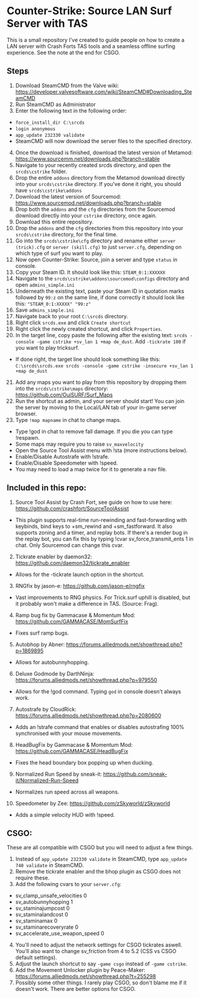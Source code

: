 # Counter-Strike: Source LAN Surf Server with TAS

This is a small repository I've created to guide people on how to create a LAN server with Crash Forts TAS tools and a seamless offline surfing experience. See the note at the end for CSGO.

## Steps

1. Download SteamCMD from the Valve wiki: https://developer.valvesoftware.com/wiki/SteamCMD#Downloading_SteamCMD
2. Run SteamCMD as Administrator
3. Enter the following text in the following order:
- `force_install_dir C:\srcds`
- `login anonymous`
- `app_update 232330 validate`
- SteamCMD will now download the server files to the specified directory.
4. Once the download is finished, download the latest version of Metamod: https://www.sourcemm.net/downloads.php?branch=stable
5. Navigate to your recently created srcds directory, and open the `srcds\cstrike` folder.
6. Drop the entire `addons` directory from the Metamod download directly into your `srcds\cstrike` directory. If you've done it right, you should have `srcds\cstrike\addons`
7. Download the latest version of Sourcemod: https://www.sourcemod.net/downloads.php?branch=stable
8. Drop both the `addons` and the `cfg` directories from the Sourcemod download directly into your `cstrike` directory, once again.
9. Download this entire repository.
10. Drop the `addons` and the `cfg` directories from this repository into your `srcds\cstrike` directory, for the final time.
11. Go into the `srcds\cstrike\cfg` directory and rename either `server (trick).cfg` or `server (skill.cfg)` to just `server.cfg`, depending on which type of surf you want to play.
12. Now open Counter-Strike: Source, join a server and type `status` in console.
13. Copy your Steam ID. It should look like this: `STEAM_0:1:XXXXXX`
14. Navigate to the `srcds\cstrike\addons\sourcemod\configs` directory and open `admins_simple.ini`
15. Underneath the existing text, paste your Steam ID in quotation marks followed by `99:z` on the same line, if done correctly it should look like  this: `"STEAM_0:1:XXXXX" "99:z"`
16. Save `admins_simple.ini`
17. Navigate back to your root `C:\srcds` directory.
18. Right click `srcds.exe` and click `Create shortcut`
19. Right click the newly created shortcut, and click `Properties`.
20. In the target line, copy paste the following after the existing text: `srcds -console -game cstrike +sv_lan 1 +map de_dust`. Add `-tickrate 100` if you want to play tricksurf.
- If done right, the target line should look something like this: `C:\srcds\srcds.exe srcds -console -game cstrike -insecure +sv_lan 1 +map de_dust`
21. Add any maps you want to play from this repository by dropping them into the `srcds\cstrike\maps` directory: https://github.com/OuiSURF/Surf_Maps
22. Run the shortcut as admin, and your server should start! You can join the server by moving to the Local/LAN tab of your in-game server browser. 
24. Type `!map mapname` in chat to change maps.
- Type !god in chat to remove fall damage. If you die you can type !respawn.
- Some maps may require you to raise `sv_maxvelocity`
- Open the Source Tool Assist menu with !sta (more instructions below).
- Enable/Disable Autostrafe with !strafe.
- Enable/Disable Speedometer with !speed.
- You may need to load a map twice for it to generate a nav file.

## Included in this repo:
1. Source Tool Assist by Crash Fort, see guide on how to use here: https://github.com/crashfort/SourceToolAssist
- This plugin supports real-time run-rewinding and fast-forwarding with keybinds, bind keys to +sm_rewind and +sm_fastforward. It also supports zoning and a timer, and replay bots. If there's a render bug in the replay bot, you can fix this by typing !cvar sv_force_transmit_ents 1 in chat. Only Sourcemod can change this cvar.
2. Tickrate enabler by daemon32: https://github.com/daemon32/tickrate_enabler
- Allows for the -tickrate launch option in the shortcut.
3. RNGfix by jason-e: https://github.com/jason-e/rngfix
- Vast improvements to RNG physics. For Trick.surf uphill is disabled, but it probably won't make a difference in TAS. (Source: Frag).
4. Ramp bug fix by Gammacase & Momentum Mod: https://github.com/GAMMACASE/MomSurfFix
- Fixes surf ramp bugs.
5. Autobhop by Abner: https://forums.alliedmods.net/showthread.php?p=1869895
- Allows for autobunnyhopping.
6. Deluxe Godmode by DarthNinja: https://forums.alliedmods.net/showthread.php?p=979550
- Allows for the !god command. Typing `god` in console doesn't always work.
7. Autostrafe by CloudRick: https://forums.alliedmods.net/showthread.php?p=2080600
- Adds an !strafe command that enables or disables autostrafing 100% synchronised with your mouse movements.
8. HeadBugFix by Gammacase & Momentum Mod: https://github.com/GAMMACASE/HeadBugFix
- Fixes the head boundary box popping up when ducking.
9. Normalized Run Speed by sneak-it: https://github.com/sneak-it/Normalized-Run-Speed
- Normalizes run speed across all weapons.
10. Speedometer by Zee: https://github.com/zSkyworld/zSkyworld
- Adds a simple velocity HUD with !speed.

## CSGO:
These are all compatible with CSGO but you will need to adjust a few things.
1. Instead of `app_update 232330 validate` in SteamCMD, type `app_update 740 validate` in SteamCMD.
2. Remove the tickrate enabler and the bhop plugin as CSGO does not require these.
3. Add the following cvars to your `server.cfg`:
- sv_clamp_unsafe_velocities 0
- sv_autobunnyhopping 1
- sv_staminajumpcost 0
- sv_staminalandcost 0 
- sv_staminamax 0
- sv_staminarecoveryrate 0
- sv_accelerate_use_weapon_speed 0
4. You'll need to adjust the network settings for CSGO tickrates aswell. You'll also want to change sv_friction from 4 to 5.2 (CSS vs CSGO default settings).
5. Adjust the launch shortcut to say `-game csgo` instead of `-game cstrike`.
6. Add the Movement Unlocker plugin by Peace-Maker: https://forums.alliedmods.net/showthread.php?t=255298
7. Possibly some other things. I rarely play CSGO, so don't blame me if it doesn't work. There are better options for CSGO.
